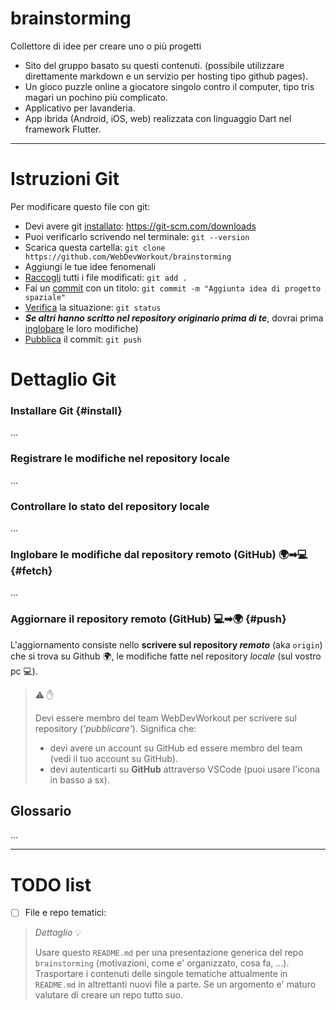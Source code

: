 # brainstorming
Collettore di idee per creare uno o più progetti

- Sito del gruppo basato su questi contenuti. (possibile utilizzare direttamente markdown e un servizio per hosting tipo github pages).
- Un gioco puzzle online a giocatore singolo contro il computer, tipo tris magari un pochino più complicato.
- Applicativo per lavanderia.
- App ibrida (Android, iOS, web) realizzata con linguaggio Dart nel framework Flutter.

---

# Istruzioni Git

Per modificare questo file con git:
- Devi avere git [installato](#install): https://git-scm.com/downloads
- Puoi verificarlo scrivendo nel terminale: `git --version`
- Scarica questa cartella: `git clone https://github.com/WebDevWorkout/brainstorming` 
- Aggiungi le tue idee fenomenali
- [Raccogli](#commit) tutti i file modificati: `git add .`
- Fai un [commit](#commit) con un titolo: `git commit -m "Aggiunta idea di progetto spaziale"`
- [Verifica](#status) la situazione: `git status`
- ***Se altri hanno scritto nel repository originario prima di te***, dovrai prima [inglobare](#fetch) le loro modifiche) 
- [Pubblica](#push) il commit: `git push`

# Dettaglio Git

### Installare Git {#install}

...

### Registrare le modifiche nel repository locale

...

### Controllare lo stato del repository locale

...

### Inglobare le modifiche dal repository remoto (GitHub) 🌍➡💻 {#fetch}

...

### Aggiornare il repository remoto (GitHub) 💻➡🌍 {#push}

L'aggiornamento consiste nello **scrivere sul repository *remoto*** (aka `origin`) che si trova su Github 🌍, le modifiche fatte nel repository *locale* (sul vostro pc 💻).

>  :warning: ✋
> 	
> 	Devi essere membro del team WebDevWorkout per scrivere sul repository (*'pubblicare'*). Significa che:
>  	- devi avere un account su GitHub ed essere membro del team (vedi il tuo account su GitHub). 
>  	- devi autenticarti su **GitHub** attraverso VSCode (puoi usare l'icona in basso a sx).

## Glossario

...

---

# TODO list

- [ ] File e repo tematici: 
  
> *Dettaglio* 💡
> 
> Usare questo `README.md` per una presentazione generica del repo `brainstorming` (motivazioni, come e' organizzato, cosa fa, ...).
> Trasportare i contenuti delle singole tematiche attualmente in `README.md` in altrettanti nuovi file a parte. 
> Se un argomento e' maturo valutare di creare un repo tutto suo.